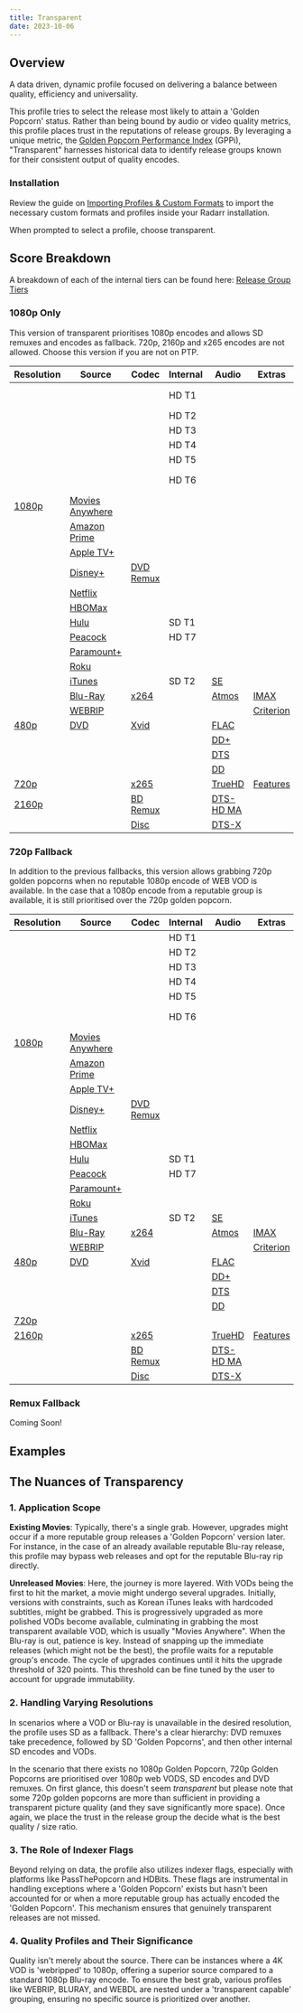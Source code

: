 ```yaml
---
title: Transparent
date: 2023-10-06
---
```


## Overview

A data driven, dynamic profile focused on delivering a balance between quality, efficiency and universality.

This profile tries to select the release most likely to attain a 'Golden Popcorn' status. Rather than being bound by audio or video quality metrics, this profile places trust in the reputations of release groups. By leveraging a unique metric, the [Golden Popcorn Performance Index](../Wiki/Golden%20Popcorn%20Performance%20Index.md) (GPPi), "Transparent" harnesses historical data to identify release groups known for their consistent output of quality encodes.

### Installation

Review the guide on [Importing Profiles & Custom Formats](../Wiki/Importing%20Profiles%20&%20Custom%20Formats.md) to import the necessary custom formats and profiles inside your Radarr installation.

When prompted to select a profile, choose transparent.

## Score Breakdown

A breakdown of each of the internal tiers can be found here: [Release Group Tiers](../Wiki/Release%20Group%20Tiers.md)

### 1080p Only

This version of transparent prioritises 1080p encodes and allows SD remuxes and encodes as fallback. 720p, 2160p and x265 encodes are not allowed. Choose this version if you are not on PTP.

| Resolution                                        | Source                                                              | Codec                                                  | Internal | Audio                                                 | Extras                                               | Flags                                                       | Score | Upgrade |
| ------------------------------------------------- | ------------------------------------------------------------------- | ------------------------------------------------------ | -------- | ----------------------------------------------------- | ---------------------------------------------------- | ----------------------------------------------------------- | ----- | ------- |
|                                                   |                                                                     |                                                        | HD T1    |                                                       |                                                      | [1080p GP](../Custom%20Formats/Flags/1080p%20GP.md)         | 120   | 320     |
|                                                   |                                                                     |                                                        | HD T2    |                                                       |                                                      |                                                             | 110   |         |
|                                                   |                                                                     |                                                        | HD T3    |                                                       |                                                      |                                                             | 100   |         |
|                                                   |                                                                     |                                                        | HD T4    |                                                       |                                                      |                                                             | 90    |         |
|                                                   |                                                                     |                                                        | HD T5    |                                                       |                                                      |                                                             | 80    |         |
|                                                   |                                                                     |                                                        | HD T6    |                                                       |                                                      | [HDB Internal](../Custom%20Formats/Flags/HDB%20Internal.md) | 70    |         |
| [1080p](../Custom%20Formats/Resolutions.md#1080p) | [Movies Anywhere](../Custom%20Formats/Sources/Movies%20Anywhere.md) |                                                        |          |                                                       |                                                      |                                                             | 60    |         |
|                                                   | [Amazon Prime](../Custom%20Formats/Sources/Amazon%20Prime.md)       |                                                        |          |                                                       |                                                      |                                                             | 50    |         |
|                                                   | [Apple TV+](../Custom%20Formats/Sources/Apple%20TV+.md)             |                                                        |          |                                                       |                                                      |                                                             |       |         |
|                                                   | [Disney+](../Custom%20Formats/Sources/Disney+.md)                   | [DVD Remux](../Custom%20Formats/Codecs/DVD%20Remux.md) |          |                                                       |                                                      |                                                             | 40    |         |
|                                                   | [Netflix](../Custom%20Formats/Sources/Netflix.md)                   |                                                        |          |                                                       |                                                      |                                                             |       |         |
|                                                   | [HBOMax](../Custom%20Formats/Sources/HBOMax.md)                     |                                                        |          |                                                       |                                                      |                                                             |       |         |
|                                                   | [Hulu](../Custom%20Formats/Sources/Hulu.md)                         |                                                        | SD T1    |                                                       |                                                      | [SD GP](../Custom%20Formats/Flags/SD%20GP.md)               | 30    |         |
|                                                   | [Peacock](../Custom%20Formats/Sources/Peacock.md)                   |                                                        | HD T7    |                                                       |                                                      |                                                             |       |         |
|                                                   | [Paramount+](../Custom%20Formats/Sources/Paramount+.md)             |                                                        |          |                                                       |                                                      |                                                             |       |         |
|                                                   | [Roku](../Custom%20Formats/Sources/Roku.md)                         |                                                        |          |                                                       |                                                      |                                                             |       |         |
|                                                   | [iTunes](../Custom%20Formats/Sources/iTunes.md)                     |                                                        | SD T2    | [SE](../Custom%20Formats/Audio/SE.md)                 |                                                      |                                                             | 20    |         |
|                                                   | [Blu-Ray](../Custom%20Formats/Sources/Blu-Ray.md)                   | [x264](../Custom%20Formats/Codecs/x264.md)             |          | [Atmos](../Custom%20Formats/Audio/Atmos.md)           | [IMAX](../Custom%20Formats/Extras/IMAX.md)           |                                                             | 10    |         |
|                                                   | [WEBRIP](../Custom%20Formats/Sources/WEBRIP.md)                     |                                                        |          |                                                       | [Criterion](../Custom%20Formats/Extras/Criterion.md) |                                                             |       |         |
| [480p](../Custom%20Formats/Resolutions/480p.md)   | [DVD](../Custom%20Formats/Sources/DVD.md)                           | [Xvid](../Custom%20Formats/Codecs/Xvid.md)             |          | [FLAC](../Custom%20Formats/Audio/FLAC.md)             |                                                      |                                                             | 0     |         |
|                                                   |                                                                     |                                                        |          | [DD+](../Custom%20Formats/Audio/DD+.md)               |                                                      |                                                             |       |         |
|                                                   |                                                                     |                                                        |          | [DTS](../Custom%20Formats/Audio/DTS.md)               |                                                      |                                                             |       |         |
|                                                   |                                                                     |                                                        |          | [DD](../Custom%20Formats/Audio/DD.md)                 |                                                      |                                                             |       |         |
| [720p](../Custom%20Formats/Resolutions/720p.md)   |                                                                     | [x265](../Custom%20Formats/Codecs/x265.md)             |          | [TrueHD](../Custom%20Formats/Audio/TrueHD.md)         | [Features](../Custom%20Formats/Extras/Features.md)   |                                                             | -9999 |         |
| [2160p](../Custom%20Formats/Resolutions/2160p.md) |                                                                     | [BD Remux](../Custom%20Formats/Codecs/BD%20Remux.md)   |          | [DTS-HD MA](../Custom%20Formats/Audio/DTS-HD%20MA.md) |                                                      |                                                             |       |         |
|                                                   |                                                                     | [Disc](../Custom%20Formats/Codecs/Disc.md)             |          | [DTS-X](../Custom%20Formats/Audio/DTS-X.md)           |                                                      |                                                             |       |         |

### 720p Fallback

In addition to the previous fallbacks, this version allows grabbing 720p golden popcorns when no reputable 1080p encode of WEB VOD is available. In the case that a 1080p encode from a reputable group is available, it is still prioritised over the 720p golden popcorn.

| Resolution                                        | Source                                                              | Codec                                                  | Internal | Audio                                                 | Extras                                               | Flags                                                       | Score | Upgrade |
| ------------------------------------------------- | ------------------------------------------------------------------- | ------------------------------------------------------ | -------- | ----------------------------------------------------- | ---------------------------------------------------- | ----------------------------------------------------------- | ----- | ------- |
|                                                   |                                                                     |                                                        | HD T1    |                                                       |                                                      | [HD GP](../Custom%20Formats/Flags/HD%20GP.md)               | 120   | 320     |
|                                                   |                                                                     |                                                        | HD T2    |                                                       |                                                      |                                                             | 110   |         |
|                                                   |                                                                     |                                                        | HD T3    |                                                       |                                                      |                                                             | 100   |         |
|                                                   |                                                                     |                                                        | HD T4    |                                                       |                                                      |                                                             | 90    |         |
|                                                   |                                                                     |                                                        | HD T5    |                                                       |                                                      |                                                             | 80    |         |
|                                                   |                                                                     |                                                        | HD T6    |                                                       |                                                      | [HDB Internal](../Custom%20Formats/Flags/HDB%20Internal.md) | 70    |         |
| [1080p](../Custom%20Formats/Resolutions/1080p.md) | [Movies Anywhere](../Custom%20Formats/Sources/Movies%20Anywhere.md) |                                                        |          |                                                       |                                                      |                                                             | 60    |         |
|                                                   | [Amazon Prime](../Custom%20Formats/Sources/Amazon%20Prime.md)       |                                                        |          |                                                       |                                                      |                                                             | 50    |         |
|                                                   | [Apple TV+](../Custom%20Formats/Sources/Apple%20TV+.md)             |                                                        |          |                                                       |                                                      |                                                             |       |         |
|                                                   | [Disney+](../Custom%20Formats/Sources/Disney+.md)                   | [DVD Remux](../Custom%20Formats/Codecs/DVD%20Remux.md) |          |                                                       |                                                      |                                                             | 40    |         |
|                                                   | [Netflix](../Custom%20Formats/Sources/Netflix.md)                   |                                                        |          |                                                       |                                                      |                                                             |       |         |
|                                                   | [HBOMax](../Custom%20Formats/Sources/HBOMax.md)                     |                                                        |          |                                                       |                                                      |                                                             |       |         |
|                                                   | [Hulu](../Custom%20Formats/Sources/Hulu.md)                         |                                                        | SD T1    |                                                       |                                                      | [SD GP](../Custom%20Formats/Flags/SD%20GP.md)               | 30    |         |
|                                                   | [Peacock](../Custom%20Formats/Sources/Peacock.md)                   |                                                        | HD T7    |                                                       |                                                      |                                                             |       |         |
|                                                   | [Paramount+](../Custom%20Formats/Sources/Paramount+.md)             |                                                        |          |                                                       |                                                      |                                                             |       |         |
|                                                   | [Roku](../Custom%20Formats/Sources/Roku.md)                         |                                                        |          |                                                       |                                                      |                                                             |       |         |
|                                                   | [iTunes](../Custom%20Formats/Sources/iTunes.md)                     |                                                        | SD T2    | [SE](../Custom%20Formats/Audio/SE.md)                 |                                                      |                                                             | 20    |         |
|                                                   | [Blu-Ray](../Custom%20Formats/Sources/Blu-Ray.md)                   | [x264](../Custom%20Formats/Codecs/x264.md)             |          | [Atmos](../Custom%20Formats/Audio/Atmos.md)           | [IMAX](../Custom%20Formats/Extras/IMAX.md)           |                                                             | 10    |         |
|                                                   | [WEBRIP](../Custom%20Formats/Sources/WEBRIP.md)                     |                                                        |          |                                                       | [Criterion](../Custom%20Formats/Extras/Criterion.md) |                                                             |       |         |
| [480p](../Custom%20Formats/Resolutions/480p.md)   | [DVD](../Custom%20Formats/Sources/DVD.md)                           | [Xvid](../Custom%20Formats/Codecs/Xvid.md)             |          | [FLAC](../Custom%20Formats/Audio/FLAC.md)             |                                                      |                                                             | 0     |         |
|                                                   |                                                                     |                                                        |          | [DD+](../Custom%20Formats/Audio/DD+.md)               |                                                      |                                                             |       |         |
|                                                   |                                                                     |                                                        |          | [DTS](../Custom%20Formats/Audio/DTS.md)               |                                                      |                                                             |       |         |
|                                                   |                                                                     |                                                        |          | [DD](../Custom%20Formats/Audio/DD.md)                 |                                                      |                                                             |       |         |
| [720p](../Custom%20Formats/Resolutions/720p.md)   |                                                                     |                                                        |          |                                                       |                                                      |                                                             | -120  |         |
| [2160p](../Custom%20Formats/Resolutions/2160p.md) |                                                                     | [x265](../Custom%20Formats/Codecs/x265.md)             |          | [TrueHD](../Custom%20Formats/Audio/TrueHD.md)         | [Features](../Custom%20Formats/Extras/Features.md)   |                                                             | -9999 |         |
|                                                   |                                                                     | [BD Remux](../Custom%20Formats/Codecs/BD%20Remux.md)   |          | [DTS-HD MA](../Custom%20Formats/Audio/DTS-HD%20MA.md) |                                                      |                                                             |       |         |
|                                                   |                                                                     | [Disc](../Custom%20Formats/Codecs/Disc.md)             |          | [DTS-X](../Custom%20Formats/Audio/DTS-X.md)           |

### Remux Fallback

Coming Soon!

## Examples

## The Nuances of Transparency

### 1. Application Scope

**Existing Movies**: Typically, there's a single grab. However, upgrades might occur if a more reputable group releases a 'Golden Popcorn' version later. For instance, in the case of an already available reputable Blu-ray release, this profile may bypass web releases and opt for the reputable Blu-ray rip directly.

**Unreleased Movies**: Here, the journey is more layered. With VODs being the first to hit the market, a movie might undergo several upgrades. Initially, versions with constraints, such as Korean iTunes leaks with hardcoded subtitles, might be grabbed. This is progressively upgraded as more polished VODs become available, culminating in grabbing the most transparent available VOD, which is usually "Movies Anywhere". When the Blu-ray is out, patience is key. Instead of snapping up the immediate releases (which might not be the best), the profile waits for a reputable group's encode. The cycle of upgrades continues until it hits the upgrade threshold of 320 points. This threshold can be fine tuned by the user to account for upgrade immutability.

### 2. Handling Varying Resolutions

In scenarios where a VOD or Blu-ray is unavailable in the desired resolution, the profile uses SD as a fallback. There's a clear hierarchy: DVD remuxes take precedence, followed by SD 'Golden Popcorns', and then other internal SD encodes and VODs.

In the scenario that there exists no 1080p Golden Popcorn, 720p Golden Popcorns are prioritised over 1080p web VODS, SD encodes and DVD remuxes. On first glance, this doesn't seem _transparent_ but please note that some 720p golden popcorns are more than sufficient in providing a transparent picture quality (and they save significantly more space). Once again, we place the trust in the release group the decide what is the best quality / size ratio.

### 3. The Role of Indexer Flags

Beyond relying on data, the profile also utilizes indexer flags, especially with platforms like PassThePopcorn and HDBits. These flags are instrumental in handling exceptions where a 'Golden Popcorn' exists but hasn't been accounted for or when a more reputable group has actually encoded the 'Golden Popcorn'. This mechanism ensures that genuinely transparent releases are not missed.

### 4. Quality Profiles and Their Significance

Quality isn't merely about the source. There can be instances where a 4K VOD is 'webripped' to 1080p, offering a superior source compared to a standard 1080p Blu-ray encode. To ensure the best grab, various profiles like WEBRIP, BLURAY, and WEBDL are nested under a 'transparent capable' grouping, ensuring no specific source is prioritized over another.
